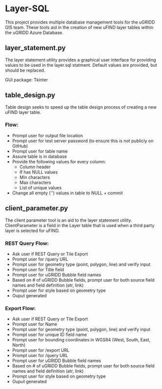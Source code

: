 # Layer-SQL

This project provides multiple database management tools for the uGRIDD GIS team. These tools aid in the creation of new uFIND layer tables within the uGRIDD Azure Database.

## layer_statement.py

The layer statement utility provides a graphical user interface for providing values to be used in the layer.sql statment. Default values are provided, but should be replaced.

GUI package: Tkinter

## table_design.py

Table design seeks to speed up the table design process of creating a new uFIND layer table. 

### Flow:
* Prompt user for output file location
* Prompt user for test server password (to ensure this is not publicly on GitHub)
* Prompt user for table name 
* Assure table is in database
* Provide the following values for every column:
  * Column header
  * If has NULL values
  * Min characters
  * Max characters
  * List of unique values
* Change all empty ('') values in table to NULL + commit

## client_parameter.py
The client parameter tool is an aid to the layer statement utility. ClientParameter is a field in the Layer table that is used when a third party layer is selected for uFIND. 

### REST Query Flow:
* Ask user if REST Query or Tile Export
* Prompt user for /query URL
* Prompt user for geometry type (point, polygon, line) and verify input
* Prompt user for Title field
* Prompt user for uGRIDD Bubble field names
* Based on # of uGRIDD Bubble fields, prompt user for both source field names and field definition (atr, link)
* Prompt user for style based on geometry type
* Ouput generated

### Export Flow:
* Ask user if REST Query or Tile Export
* Prompt user for Name
* Prompt user for geometry type (point, polygon, line) and verify input
* Prompt user for unique ID field name
* Prompt user for bounding coordinates in WGS84 (West, South, East, North)
* Prompt user for /export URL
* Prompt user for /query URL
* Prompt user for uGRIDD Bubble field names
* Based on # of uGRIDD Bubble fields, prompt user for both source field names and field definition (atr, link)
* Prompt user for style based on geometry type
* Ouput generated
